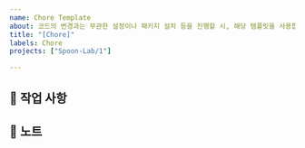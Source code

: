 ```yaml
---
name: Chore Template
about: 코드의 변경과는 무관한 설정이나 패키지 설치 등을 진행할 시, 해당 템플릿을 사용합니다.
title: "[Chore]"
labels: Chore
projects: ["Spoon-Lab/1"]

---
```


## 🧰 작업 사항
<!-- 이슈를 생성한 이유나 어떤 작업을 진행할 것인지 내용을 작성합니다.  -->

## 🔖 노트
<!-- 해당 사항은 선택입니다. -->
<!-- 기능과 관련하여 참고할 내용이나 디자인이 있을 시 추가합니다. -->
